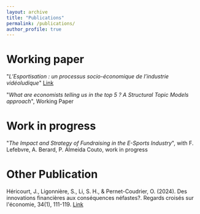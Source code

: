 ```yaml
---
layout: archive
title: "Publications"
permalink: /publications/
author_profile: true
---
```


Working paper
======
"_L’Esportisation : un processus socio-économique de l’industrie vidéoludique_" [Link](https://papers.ssrn.com/sol3/papers.cfm?abstract_id=4863578)

"_What are economists telling us in the top 5 ? A Structural Topic Models approach_", Working Paper

Work in progress
======

"_The Impact and Strategy of Fundraising in the E-Sports Industry_", with F. Lefebvre, A. Berard, P. Almeida Couto, work in progress

Other Publication
======

Héricourt, J., Ligonnière, S., Li, S. H., & Pernet-Coudrier, O. (2024). Des innovations financières aux conséquences néfastes?. Regards croisés sur l'économie, 34(1), 111-119. [Link](https://shs.cairn.info/revue-regards-croises-sur-l-economie-2024-1-page-111?tab=premieres-lignes)

